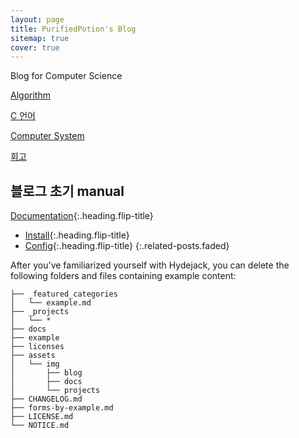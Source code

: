 ```yaml
---
layout: page
title: PurifiedPotion's Blog
sitemap: true
cover: true
---
```


Blog for Computer Science

[Algorithm](https://purifiedpotion.github.io/algorithm/)

[C 언어](https://purifiedpotion.github.io/c/)

[Computer System](https://purifiedpotion.github.io/computersystem/)

[회고](https://purifiedpotion.github.io/diary/)

## 블로그 초기 manual
[Documentation]{:.heading.flip-title}
* [Install]{:.heading.flip-title}
* [Config]{:.heading.flip-title}
{:.related-posts.faded}

After you've familiarized yourself with Hydejack, you can delete the following folders and files
containing example content:

~~~
├── _featured_categories
│   └── example.md
├── _projects
│   └── *
├── docs
├── example
├── licenses
├── assets
│   └── img
│       ├── blog
│       ├── docs
│       └── projects
├── CHANGELOG.md
├── forms-by-example.md
├── LICENSE.md
└── NOTICE.md
~~~

[documentation]: docs/README.md
[install]: docs/install.md
[upgrade]: docs/upgrade.md
[config]: docs/config.md
